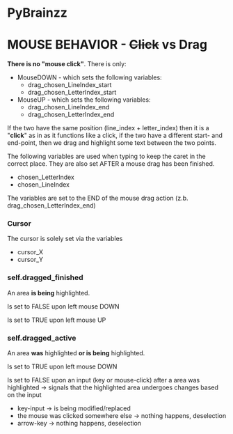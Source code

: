 # PyBrainzz

# MOUSE BEHAVIOR - ~~Click~~ vs Drag

**There is no "mouse click"**. There is only: 

- MouseDOWN - which sets the following variables:
    - drag_chosen_LineIndex_start
    - drag_chosen_LetterIndex_start
- MouseUP - which sets the following variables:
    - drag_chosen_LineIndex_end
    - drag_chosen_LetterIndex_end

If the two have the same position (line_index + letter_index) then it is a "**click**" as in as it functions like a click, if the two have a different start- and end-point, then we drag and highlight some text between the two points. 

The following variables are used when typing to keep the caret in the correct place. They are also set AFTER a mouse drag has been finished.

- chosen_LetterIndex
- chosen_LineIndex

The variables are set to the END of the mouse drag action (z.b. drag_chosen_LetterIndex_end)

### Cursor

The cursor is solely set via the variables

- cursor_X
- cursor_Y

### self.dragged_finished

An area **is being** highlighted.

Is set to FALSE upon left mouse DOWN 

Is set to TRUE upon left mouse UP

### self.dragged_active

An area **was** highlighted **or is being** highlighted.

Is set to TRUE upon left mouse DOWN 

Is set to FALSE upon an input (key or mouse-click) after a area was highlighted → signals that the highlighted area undergoes changes based on the input

- key-input → is being modified/replaced
- the mouse was clicked somewhere else → nothing happens, deselection
- arrow-key → nothing happens, deselection